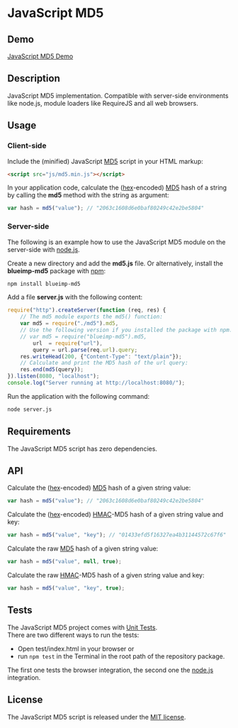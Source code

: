 # JavaScript MD5

## Demo
[JavaScript MD5 Demo](https://baka397.github.io/JavaScript-MD5/)

## Description
JavaScript MD5 implementation. Compatible with server-side environments like node.js, module loaders like RequireJS and all web browsers.

## Usage

### Client-side
Include the (minified) JavaScript [MD5](https://en.wikipedia.org/wiki/MD5) script in your HTML markup:

```html
<script src="js/md5.min.js"></script>
```

In your application code, calculate the ([hex](https://en.wikipedia.org/wiki/Hexadecimal)-encoded) [MD5](https://en.wikipedia.org/wiki/MD5) hash of a string by calling the **md5** method with the string as argument:

```js
var hash = md5("value"); // "2063c1608d6e0baf80249c42e2be5804"
```

### Server-side

The following is an example how to use the JavaScript MD5 module on the server-side with [node.js](http://nodejs.org/).

Create a new directory and add the **md5.js** file. Or alternatively, install the **blueimp-md5** package with [npm](https://www.npmjs.org/):

```sh
npm install blueimp-md5
```

Add a file **server.js** with the following content:

```js
require("http").createServer(function (req, res) {
    // The md5 module exports the md5() function:
    var md5 = require("./md5").md5,
    // Use the following version if you installed the package with npm:
    // var md5 = require("blueimp-md5").md5,
        url  = require("url"),
        query = url.parse(req.url).query;
    res.writeHead(200, {"Content-Type": "text/plain"});
    // Calculate and print the MD5 hash of the url query:
    res.end(md5(query));
}).listen(8080, "localhost");
console.log("Server running at http://localhost:8080/");
```

Run the application with the following command:

```sh
node server.js
```

## Requirements
The JavaScript MD5 script has zero dependencies.

## API

Calculate the ([hex](https://en.wikipedia.org/wiki/Hexadecimal)-encoded) [MD5](https://en.wikipedia.org/wiki/MD5) hash of a given string value:

```js
var hash = md5("value"); // "2063c1608d6e0baf80249c42e2be5804"
```

Calculate the ([hex](https://en.wikipedia.org/wiki/Hexadecimal)-encoded) [HMAC](https://en.wikipedia.org/wiki/HMAC)-MD5 hash of a given string value and key:

```js
var hash = md5("value", "key"); // "01433efd5f16327ea4b31144572c67f6"
```
    
Calculate the raw [MD5](https://en.wikipedia.org/wiki/MD5) hash of a given string value:

```js
var hash = md5("value", null, true);
```

Calculate the raw [HMAC](https://en.wikipedia.org/wiki/HMAC)-MD5 hash of a given string value and key:

```js
var hash = md5("value", "key", true);
```

## Tests
The JavaScript MD5 project comes with [Unit Tests](https://en.wikipedia.org/wiki/Unit_testing).  
There are two different ways to run the tests:

* Open test/index.html in your browser or
* run `npm test` in the Terminal in the root path of the repository package.

The first one tests the browser integration, the second one the [node.js](http://nodejs.org/) integration.


## License
The JavaScript MD5 script is released under the [MIT license](http://www.opensource.org/licenses/MIT).
